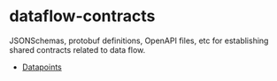 # dataflow-contracts
JSONSchemas, protobuf definitions, OpenAPI files, etc for establishing shared contracts related to data flow.


- [Datapoints](./docs/datapoints.md) 

